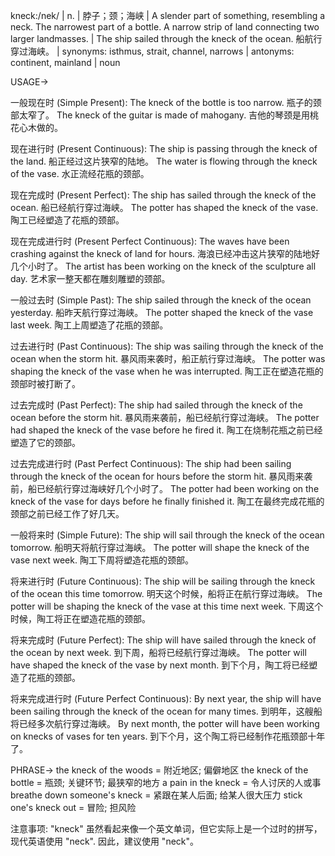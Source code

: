 kneck:/nek/ | n. | 脖子；颈；海峡 | A slender part of something, resembling a neck.  The narrowest part of a bottle. A narrow strip of land connecting two larger landmasses. | The ship sailed through the kneck of the ocean. 船航行穿过海峡。 | synonyms: isthmus, strait, channel, narrows | antonyms:  continent, mainland | noun


USAGE->

一般现在时 (Simple Present):
The kneck of the bottle is too narrow.  瓶子的颈部太窄了。
The kneck of the guitar is made of mahogany. 吉他的琴颈是用桃花心木做的。

现在进行时 (Present Continuous):
The ship is passing through the kneck of the land. 船正经过这片狭窄的陆地。
The water is flowing through the kneck of the vase. 水正流经花瓶的颈部。

现在完成时 (Present Perfect):
The ship has sailed through the kneck of the ocean. 船已经航行穿过海峡。
The potter has shaped the kneck of the vase. 陶工已经塑造了花瓶的颈部。

现在完成进行时 (Present Perfect Continuous):
The waves have been crashing against the kneck of land for hours. 海浪已经冲击这片狭窄的陆地好几个小时了。
The artist has been working on the kneck of the sculpture all day. 艺术家一整天都在雕刻雕塑的颈部。

一般过去时 (Simple Past):
The ship sailed through the kneck of the ocean yesterday. 船昨天航行穿过海峡。
The potter shaped the kneck of the vase last week. 陶工上周塑造了花瓶的颈部。


过去进行时 (Past Continuous):
The ship was sailing through the kneck of the ocean when the storm hit.  暴风雨来袭时，船正航行穿过海峡。
The potter was shaping the kneck of the vase when he was interrupted.  陶工正在塑造花瓶的颈部时被打断了。

过去完成时 (Past Perfect):
The ship had sailed through the kneck of the ocean before the storm hit.  暴风雨来袭前，船已经航行穿过海峡。
The potter had shaped the kneck of the vase before he fired it. 陶工在烧制花瓶之前已经塑造了它的颈部。

过去完成进行时 (Past Perfect Continuous):
The ship had been sailing through the kneck of the ocean for hours before the storm hit.  暴风雨来袭前，船已经航行穿过海峡好几个小时了。
The potter had been working on the kneck of the vase for days before he finally finished it.  陶工在最终完成花瓶的颈部之前已经工作了好几天。


一般将来时 (Simple Future):
The ship will sail through the kneck of the ocean tomorrow.  船明天将航行穿过海峡。
The potter will shape the kneck of the vase next week. 陶工下周将塑造花瓶的颈部。


将来进行时 (Future Continuous):
The ship will be sailing through the kneck of the ocean this time tomorrow.  明天这个时候，船将正在航行穿过海峡。
The potter will be shaping the kneck of the vase at this time next week.  下周这个时候，陶工将正在塑造花瓶的颈部。


将来完成时 (Future Perfect):
The ship will have sailed through the kneck of the ocean by next week.  到下周，船将已经航行穿过海峡。
The potter will have shaped the kneck of the vase by next month.  到下个月，陶工将已经塑造了花瓶的颈部。


将来完成进行时 (Future Perfect Continuous):
By next year, the ship will have been sailing through the kneck of the ocean for many times. 到明年，这艘船将已经多次航行穿过海峡。
By next month, the potter will have been working on knecks of vases for ten years. 到下个月，这个陶工将已经制作花瓶颈部十年了。



PHRASE->
the kneck of the woods =  附近地区; 偏僻地区
the kneck of the bottle = 瓶颈; 关键环节; 最狭窄的地方
a pain in the kneck =  令人讨厌的人或事
breathe down someone's kneck =  紧跟在某人后面; 给某人很大压力
stick one's kneck out =  冒险; 担风险


注意事项:
"kneck" 虽然看起来像一个英文单词，但它实际上是一个过时的拼写，现代英语使用 "neck".  因此，建议使用 "neck"。
